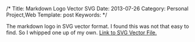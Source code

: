 /*
Title: Markdown Logo Vector SVG
Date: 2013-07-26
Category: Personal Project,Web
Template: post
Keywords: 
*/

The markdown logo in SVG vector format. I found this was not that easy
to find. So I whipped one up of my own. [Link to SVG Vector
File.](http://ohdoylerules.com/wp-content/uploads/2013/07/markdown.svg)
